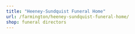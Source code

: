 ```yaml
---
title: "Heeney-Sundquist Funeral Home"
url: /farmington/heeney-sundquist-funeral-home/
shop: funeral directors
---
```


